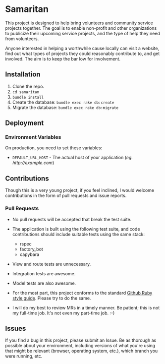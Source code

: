 # Samaritan

This project is designed to help bring volunteers and community service projects together. The goal is to enable non-profit and other organizations to publicize their upcoming service projects, and the type of help they need from volunteers.

Anyone interested in helping a worthwhile cause locally can visit a website, find out what types of projects they could reasonably contribute to, and get involved. The aim is to keep the bar low for involvement.

## Installation

1. Clone the repo.
2. `cd samaritan`
3. `bundle install`
4. Create the database: `bundle exec rake db:create`
5. Migrate the database: `bundle exec rake db:migrate`

## Deployment

### Environment Variables

On production, you need to set these variables:

* `DEFAULT_URL_HOST` - The actual host of your application (_eg. http://example.com_)

## Contributions

Though this is a very young project, if you feel inclined, I would welcome contributions in the form of pull requests and issue reports.

### Pull Requests

* No pull requests will be accepted that break the test suite.
* The application is built using the following test suite, and code contributions should include suitable tests using the same stack:

  * rspec
  * factory_bot
  * capybara

* View and route tests are unnecessary.
* Integration tests are awesome.
* Model tests are also awesome.
* For the most part, this project conforms to the standard [Github Ruby style guide](https://github.com/styleguide/ruby). Please try to do the same.
* I will do my best to review MRs in a timely manner. Be patient; this is not my full-time job. It's not even my part-time job. :-)

## Issues

If you find a bug in this project, please submit an Issue. Be as thorough as possible about your environment, including versions of what you're using that might be relevant (browser, operating system, etc.), which branch you were running, etc.

